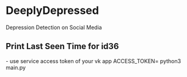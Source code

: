 # DeeplyDepressed
Depression Detection on Social Media

## Print Last Seen Time for id36
<token> - use service access token of your vk app
ACCESS_TOKEN=<token> python3 main.py